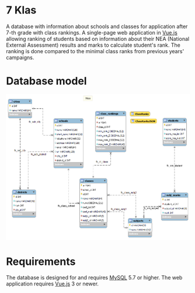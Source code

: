 # 7 Klas

A database with information about schools and classes for application after
7-th grade with class rankings. A single-page web application in [Vue.js](https://vuejs.org/)
allowing ranking of students based on information about their NEA (National
External Assessment) results and marks to calculate student's rank. The ranking
is done compared to the minimal class ranks from previous years' campaigns.

# Database model

![7klas Model](db/model/7klas.png)

# Requirements

The database is designed for and requires [MySQL](https://www.mysql.com/) 5.7
or higher. The web application requires [Vue.js](https://vuejs.org/) 3
or newer.
